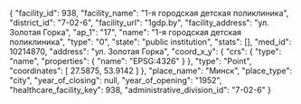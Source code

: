 {
    "facility_id": 938,
    "facility_name": "1-я городская детская поликлиника",
    "district_id": "7-02-6",
    "facility_url": "1gdp.by",
    "facility_address": "ул. Золотая Горка",
    "ap_1": "17",
    "name": "1-я городская детская поликлиника",
    "type": "0",
    "state": "public institution",
    "stats": [],
    "med_id": 10214870,
    "address": "ул. Золотая Горка",
    "coord_x_y": {
        "crs": {
            "type": "name",
            "properties": {
                "name": "EPSG:4326"
            }
        },
        "type": "Point",
        "coordinates": [
            27.5875,
            53.9142
        ]
    },
    "place_name": "Минск",
    "place_type": "city",
    "year_of_closing": null,
    "year_of_opening": "1952",
    "healthcare_facility_key": 938,
    "administrative_division_id": "7-02-6"
}